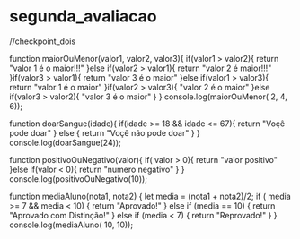 # segunda_avaliacao

//checkpoint_dois

function maiorOuMenor(valor1, valor2, valor3){
        if(valor1 > valor2){
            return "valor 1 é o maior!!!"
        }else if(valor2 > valor1){
            return "valor 2 é maior!!!"
        }if(valor3 > valor1){
            return "valor 3 é o maior"
        }else if(valor1 > valor3){
            return "valor 1 é o maior"
        }if(valor2 > valor3){
            "valor 2 é o maior"
        }else if(valor3 > valor2){
            "valor 3 é o maior"
        }
      } 
console.log(maiorOuMenor( 2, 4, 6));


function doarSangue(idade){
    if(idade >= 18 && idade <= 67){
        return "Voçê pode doar"
    } else {
        return "Voçê não pode doar"
    }
}
console.log(doarSangue(24));


function positivoOuNegativo(valor){
    if( valor > 0){
        return "valor positivo"
    }else if(valor < 0){
        return "numero negativo"
    }
}
console.log(positivoOuNegativo(10));

function mediaAluno(nota1, nota2) {
    let media = (nota1 + nota2)/2;
    if ( media >= 7 && media < 10) {
        return "Aprovado!"
    } else if (media == 10) {
        return "Aprovado com Distinção!"
    } else if (media < 7) {
        return "Reprovado!"
    }
}
console.log(mediaAluno( 10, 10));
